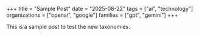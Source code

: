 +++
title = "Sample Post"
date = "2025-08-22"
tags = ["ai", "technology"]
organizations = ["openai", "google"]
families = ["gpt", "gemini"]
+++

This is a sample post to test the new taxonomies.